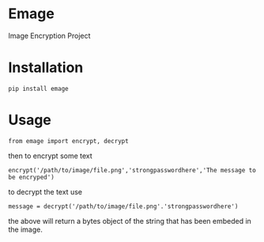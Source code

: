 # Emage
Image Encryption Project

# Installation
`pip install emage`

# Usage
`from emage import encrypt, decrypt`

then to encrypt some text

`encrypt('/path/to/image/file.png','strongpasswordhere','The message to be encryped')`

to decrypt the text use

`message = decrypt('/path/to/image/file.png'.'strongpasswordhere')`

the above will return a bytes object of the string that has been embeded in the image.


